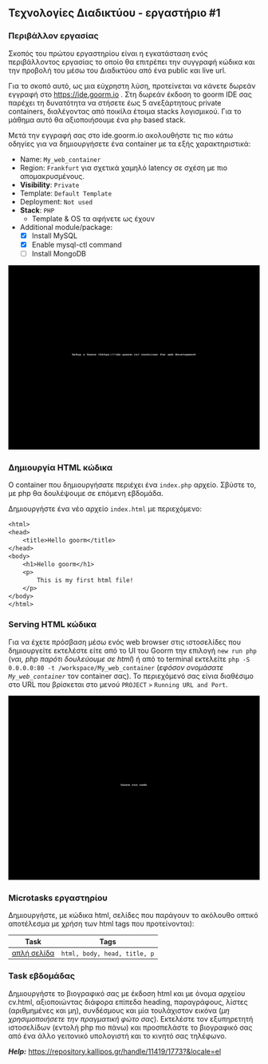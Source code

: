 ## Τεχνολογίες Διαδικτύου - εργαστήριο #1

### Περιβάλλον εργασίας

Σκοπός του πρώτου εργαστηρίου είναι η εγκατάσταση ενός περιβάλλοντος εργασίας το οποίο θα επιτρέπει την συγγραφή κώδικα και την προβολή του μέσω του Διαδικτύου από ένα public και live url.

Για το σκοπό αυτό, ως μια εύχρηστη λύση, προτείνεται να κάνετε δωρεάν εγγραφή στο https://ide.goorm.io .
Στη δωρεάν έκδοση το goorm IDE σας παρέχει τη δυνατότητα να στήσετε έως 5 ανεξάρτητους private containers, διαλέγοντας από ποικίλα έτοιμα stacks λογισμικού. Για το μάθημα αυτό θα αξιοποιήσουμε ένα `php` based stack.

Μετά την εγγραφή σας στο ide.goorm.io ακολουθήστε τις πιο κάτω οδηγίες για να δημιουργήσετε ένα container με τα εξής χαρακτηριστικά:
* Name: `My_web_container`
* Region: `Frankfurt` για σχετικά χαμηλό latency σε σχέση με πιο απομακρυσμένους.
* **Visibility**: `Private`
* Template: `Default Template`
* Deployment: `Not used`
* **Stack**: `PHP`
    * Template & OS τα αφήνετε ως έχουν
* Additional module/package:
    * [X] Install MySQL
    * [X] Enable mysql-ctl command
    * [ ] Install MongoDB

![Create a web container](Goorm-web-container-setup.gif)


### Δημιουργία HTML κώδικα

Ο container που δημιουργήσατε περιέχει ένα `index.php` αρχείο. Σβύστε το, με php θα δουλέψουμε σε επόμενη εβδομάδα.

Δημιουργήστε ένα νέο αρχείο `index.html` με περιεχόμενο:
```
<html>
<head>
	<title>Hello goorm</title>
</head>
<body>
	<h1>Hello goorm</h1>
	<p>
        This is my first html file!
    </p>
</body>
</html>
```

### Serving HTML κώδικα

Για να έχετε πρόσβαση μέσω ενός web browser στις ιστοσελίδες που δημιουργείτε εκτελέστε είτε από το UI του Goorm την επιλογή `new run php` (_ναι, php παρότι δουλεύουμε σε html_) ή από το terminal εκτελείτε `php -S 0.0.0.0:80 -t /workspace/My_web_container` (_εφόσον ονομάσατε `My_web_container`_ τον container σας). Το περιεχόμενό σας είνια διαθέσιμο στο URL που βρίσκεται στο μενού `PROJECT` `>` `Running URL and Port`.

![Goorm running url and port](Goorm-run.gif)

### Microtasks εργαστηρίου

Δημιουργήστε, με κώδικα html, σελίδες που παράγουν το ακόλουθο οπτικό αποτέλεσμα με χρήση των html tags που προτείνονται):

| Task | Tags |
|------|------|
| [απλή σελίδα](./microtasks/01_simple_html.png) | `html, body, head, title, p` |


### Task εβδομάδας

Δημιουργήστε το βιογραφικό σας με έκδοση html και με όνομα αρχείου cv.html, αξιοποιώντας διάφορα επίπεδα heading, παραγράφους, λίστες (αριθμημένες και μη), συνδέσμους και μία τουλάχιστον εικόνα (_μη χρησιμοποιήσετε την πραγματική φώτο σας_). Εκτελέστε τον εξυπηρετητή ιστοσελίδων (εντολή php πιο πάνω) και προσπελάστε το βιογραφικό σας από ένα άλλο γειτονικό υπολογιστή και το κινητό σας τηλέφωνο.

**_Help:_** https://repository.kallipos.gr/handle/11419/1773?&locale=el
